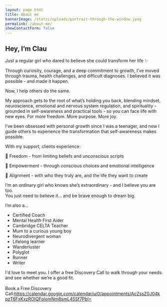 ```yaml
---
layout: page.html
title: About me
bannerImage: /static/uploads/portrait-through-the-window.jpeg
permalink: /about-me/
showContactForm: false
---
```

## Hey, I’m Clau 

Just a regular girl who dared to believe she could transform her life ✨

Through curiosity, courage, and a deep commitment to growth, I’ve moved through trauma, health challenges, and difficult diagnoses. I believed it was possible - and made it happen.

Now, I help others do the same.

My approach gets to the root of what’s holding you back, blending mindset, neuroscience, emotional and nervous system regulation, and spirituality - grounded in self-awareness and practical tools - so you can face life with new eyes. For more freedom. More purpose. More joy.

I’ve been obsessed with personal growth since I was a teenager, and now I guide others to experience the transformation that self-awareness makes possible.

With my support, clients experience:

🧠 Freedom - from limiting beliefs and unconscious scripts

💪 Empowerment - through conscious choices and emotional intelligence

🌿 Alignment - with who they truly are, and the life they want to create

I’m an ordinary girl who knows she’s extraordinary - and I believe you are too.\
You just need to believe it... and be brave enough to dream big.

I’m also a…

* Certified Coach
* Mental Health First Aider
* Cambridge CELTA Teacher
* Mum to a curious young boy
* Neurodivergent woman
* Lifelong learner
* Wanderluster
* Polyglot
* Runner
* Writer

I'd love to meet you. I offer a free Discovery Call to walk through your needs and see whether we’re a good fit. \
\
Book a Free Discovery Call:<https://calendar.google.com/calendar/u/0/appointments/AcZssZ0J04kpzT6FxKxzROIQFolomNm8smL45Sf7PbI=>
